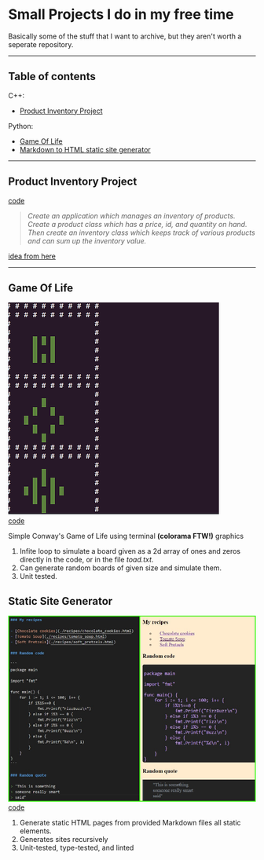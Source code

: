 # Small Projects I do in my free time
Basically some of the stuff that I want to archive, but they aren't worth a seperate repository.

---
## Table of contents <!-- hack: - is for a space character, use all lowercase-->
C++:
* [Product Inventory Project](#product-inventory-project)

Python:
* [Game Of Life](#game-of-life)
* [Markdown to HTML static site generator](#static-site-generator)

---
## Product Inventory Project
[code](https://github.com/arturJan4/SmallProjects/tree/master/ProductInventoryProject)  

>*Create an application which manages an inventory of products.  
>Create a product class which has a price, id, and quantity on hand.  
>Then create an inventory class which keeps track of various products and can sum up the inventory value.*

[idea from here](https://github.com/karan/Projects#classes)  

---
## Game Of Life
![Example frame](images/gameoflife.png)    
[code](https://github.com/arturJan4/SmallProjects/tree/master/Conway)  

Simple Conway's Game of Life using terminal **(colorama FTW!)** graphics
1. Infite loop to simulate a board given as a 2d array of ones and zeros directly in the code, or in the file *toad.txt*.
2. Can generate random boards of given size and simulate them.
3. Unit tested.

## Static Site Generator
![Markdown file and converted results](images/static_site_generator.jpg)    
[code](https://github.com/arturJan4/SmallProjects/tree/master/StaticSiteGenerator)  

1. Generate static HTML pages from provided Markdown files all static elements.
2. Generates sites recursively
3. Unit-tested, type-tested, and linted 
